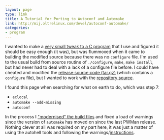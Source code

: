 ```yaml
---
layout: page
type: link
title: A Tutorial for Porting to Autoconf and Automake
link: http://mij.oltrelinux.com/devel/autoconf-automake/
categories: 
- program
---
```

I wanted to make a [very small tweak to a C program](https://github.com/atomicules/pwman/commit/85e48c03c0bc712986b543759ccaff7fc192f0d1) that I use and figured it should be easy enough (it was), but was flummoxed when it came to building the modified source because there was no `configure` file. I'm used to the usual build from source routine of `./configure`, `make`, `make install`, but had never had to deal with a lack of a configure file before. I could have cheated and modified the [release source code (tar.gz)](http://sourceforge.net/projects/pwman/files/pwman/pwman-0.4.4/) (which contains a `configure` file), but I wanted to work with the [repository source](https://pwman.svn.sourceforge.net/svnroot/pwman/trunk/).

I found this page when searching for what on earth to do, which was step 7:

- `aclocal` 
- `automake --add-missing`
- `autoconf`

In the process I ["modernised" the build files](https://github.com/atomicules/pwman/commits/modernise) and fixed a load of warnings since the version of `automake` has moved on since the last PWMan release. Nothing clever at all was required on my part here, it was just a matter of using the autohell tools and following the warnings/[instructions](http://www.gnu.org/software/automake/manual/autoconf.html#Obsolete-Constructs).
